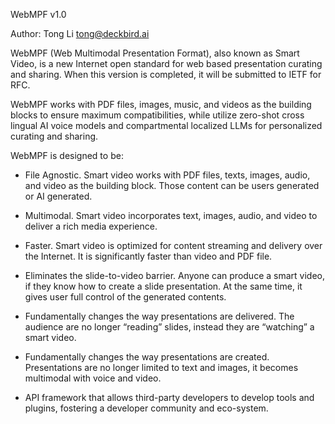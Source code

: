 
WebMPF v1.0

Author: Tong Li tong@deckbird.ai

WebMPF (Web Multimodal Presentation Format), also known as Smart Video, is a new Internet open standard for web based presentation curating and sharing. When this version is completed, it will be submitted to IETF for RFC.

WebMPF works with PDF files, images, music, and videos as the building blocks to ensure maximum compatibilities, while utilize zero-shot cross lingual AI voice models and compartmental localized LLMs for personalized curating and sharing.

WebMPF is designed to be: 

* File Agnostic. Smart video works with PDF files, texts, images, audio, and video as the building block. Those content can be users generated or AI generated.

* Multimodal. Smart video incorporates text, images, audio, and video to deliver a rich media experience.

* Faster. Smart video is optimized for content streaming and delivery over the Internet. It is significantly faster than video and PDF file.

* Eliminates the slide-to-video barrier. Anyone can produce a smart video, if they know how to create a slide presentation. At the same time, it gives user full control of the generated contents.

* Fundamentally changes the way presentations are delivered. The audience are no longer “reading” slides, instead they are “watching” a smart video. 

* Fundamentally changes the way presentations are created. Presentations are no longer limited to text and images, it becomes multimodal with voice and video. 

* API framework that allows third-party developers to develop tools and plugins, fostering a developer community and eco-system.
